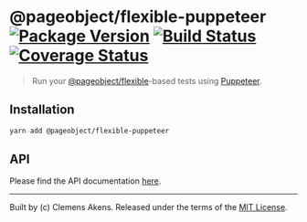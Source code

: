 # @pageobject/flexible-puppeteer [![Package Version][badge-npm-image]][badge-npm-link] [![Build Status][badge-travis-image]][badge-travis-link] [![Coverage Status][badge-coveralls-image]][badge-coveralls-link]

> Run your [@pageobject/flexible][internal-readme-flexible]-based tests using [Puppeteer][external-puppeteer].

## Installation

```sh
yarn add @pageobject/flexible-puppeteer
```

## API

Please find the API documentation [here][internal-api-flexible-puppeteer].

---

Built by (c) Clemens Akens. Released under the terms of the [MIT License][internal-license].

[badge-coveralls-image]: https://coveralls.io/repos/github/clebert/pageobject/badge.svg?branch=master
[badge-coveralls-link]: https://coveralls.io/github/clebert/pageobject?branch=master
[badge-npm-image]: https://img.shields.io/npm/v/@pageobject/flexible-puppeteer.svg
[badge-npm-link]: https://yarnpkg.com/en/package/@pageobject/flexible-puppeteer
[badge-travis-image]: https://travis-ci.org/clebert/pageobject.svg?branch=master
[badge-travis-link]: https://travis-ci.org/clebert/pageobject

[internal-api-flexible-puppeteer]: https://pageobject.js.org/api/flexible-puppeteer/
[internal-license]: https://github.com/clebert/pageobject/blob/master/LICENSE
[internal-readme-flexible]: https://github.com/clebert/pageobject/tree/master/@pageobject/flexible/README.md

[external-puppeteer]: https://github.com/GoogleChrome/puppeteer/blob/master/README.md
